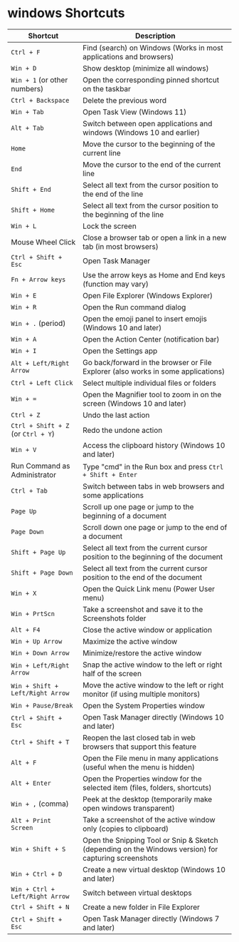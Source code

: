 # windows Shortcuts

| Shortcut                           | Description                                                                                          |
| ---------------------------------- | ---------------------------------------------------------------------------------------------------- |
| `Ctrl + F`                         | Find (search) on Windows (Works in most applications and browsers)                                   |
| `Win + D`                          | Show desktop (minimize all windows)                                                                  |
| `Win + 1` (or other numbers)       | Open the corresponding pinned shortcut on the taskbar                                                |
| `Ctrl + Backspace`                 | Delete the previous word                                                                             |
| `Win + Tab`                        | Open Task View (Windows 11)                                                                          |
| `Alt + Tab`                        | Switch between open applications and windows (Windows 10 and earlier)                                |
| `Home`                             | Move the cursor to the beginning of the current line                                                 |
| `End`                              | Move the cursor to the end of the current line                                                       |
| `Shift + End`                      | Select all text from the cursor position to the end of the line                                      |
| `Shift + Home`                     | Select all text from the cursor position to the beginning of the line                                |
| `Win + L`                          | Lock the screen                                                                                      |
| Mouse Wheel Click                  | Close a browser tab or open a link in a new tab (in most browsers)                                   |
| `Ctrl + Shift + Esc`               | Open Task Manager                                                                                    |
| `Fn + Arrow keys`                  | Use the arrow keys as Home and End keys (function may vary)                                          |
| `Win + E`                          | Open File Explorer (Windows Explorer)                                                                |
| `Win + R`                          | Open the Run command dialog                                                                          |
| `Win + .` (period)                 | Open the emoji panel to insert emojis (Windows 10 and later)                                         |
| `Win + A`                          | Open the Action Center (notification bar)                                                            |
| `Win + I`                          | Open the Settings app                                                                                |
| `Alt + Left/Right Arrow`           | Go back/forward in the browser or File Explorer (also works in some applications)                    |
| `Ctrl + Left Click`                | Select multiple individual files or folders                                                          |
| `Win + =`                          | Open the Magnifier tool to zoom in on the screen (Windows 10 and later)                              |
| `Ctrl + Z`                         | Undo the last action                                                                                 |
| `Ctrl + Shift + Z` (or `Ctrl + Y`) | Redo the undone action                                                                               |
| `Win + V`                          | Access the clipboard history (Windows 10 and later)                                                  |
| Run Command as Administrator       | Type "cmd" in the Run box and press `Ctrl + Shift + Enter`                                           |
| `Ctrl + Tab`                       | Switch between tabs in web browsers and some applications                                            |
| `Page Up`                          | Scroll up one page or jump to the beginning of a document                                            |
| `Page Down`                        | Scroll down one page or jump to the end of a document                                                |
| `Shift + Page Up`                  | Select all text from the current cursor position to the beginning of the document                    |
| `Shift + Page Down`                | Select all text from the current cursor position to the end of the document                          |
| `Win + X`                          | Open the Quick Link menu (Power User menu)                                                           |
| `Win + PrtScn`                     | Take a screenshot and save it to the Screenshots folder                                              |
| `Alt + F4`                         | Close the active window or application                                                               |
| `Win + Up Arrow`                   | Maximize the active window                                                                           |
| `Win + Down Arrow`                 | Minimize/restore the active window                                                                   |
| `Win + Left/Right Arrow`           | Snap the active window to the left or right half of the screen                                       |
| `Win + Shift + Left/Right Arrow`   | Move the active window to the left or right monitor (if using multiple monitors)                     |
| `Win + Pause/Break`                | Open the System Properties window                                                                    |
| `Ctrl + Shift + Esc`               | Open Task Manager directly (Windows 10 and later)                                                    |
| `Ctrl + Shift + T`                 | Reopen the last closed tab in web browsers that support this feature                                 |
| `Alt + F`                          | Open the File menu in many applications (useful when the menu is hidden)                             |
| `Alt + Enter`                      | Open the Properties window for the selected item (files, folders, shortcuts)                         |
| `Win + ,` (comma)                  | Peek at the desktop (temporarily make open windows transparent)                                      |
| `Alt + Print Screen`               | Take a screenshot of the active window only (copies to clipboard)                                    |
| `Win + Shift + S`                  | Open the Snipping Tool or Snip & Sketch (depending on the Windows version) for capturing screenshots |
| `Win + Ctrl + D`                   | Create a new virtual desktop (Windows 10 and later)                                                  |
| `Win + Ctrl + Left/Right Arrow`    | Switch between virtual desktops                                                                      |
| `Ctrl + Shift + N`                 | Create a new folder in File Explorer                                                                 |
| `Ctrl + Shift + Esc`               | Open Task Manager directly (Windows 7 and later)                                                     |
